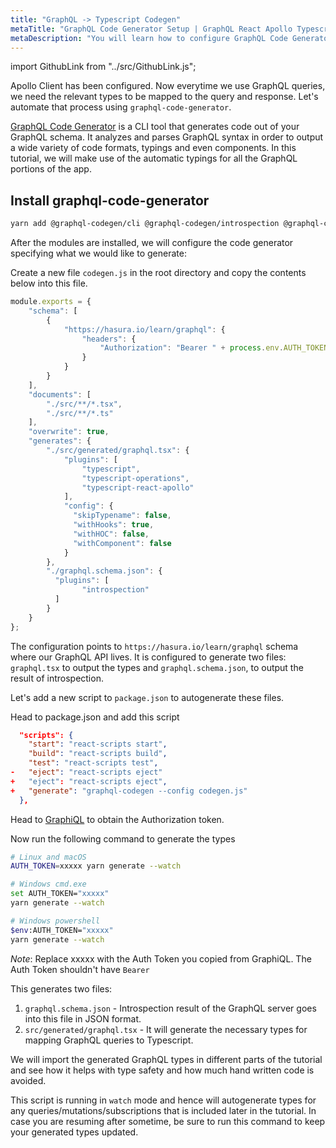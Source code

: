 ```yaml
---
title: "GraphQL -> Typescript Codegen"
metaTitle: "GraphQL Code Generator Setup | GraphQL React Apollo Typescript Tutorial"
metaDescription: "You will learn how to configure GraphQL Code Generator to auto generate types for all the GraphQL queries, mutations and subscriptions"
---
```


import GithubLink from "../src/GithubLink.js";

Apollo Client has been configured. Now everytime we use GraphQL queries, we need the relevant types to be mapped to the query and response. Let's automate that process using `graphql-code-generator`.

[GraphQL Code Generator](https://github.com/dotansimha/graphql-code-generator) is a CLI tool that generates code out of your GraphQL schema. 
It analyzes and parses GraphQL syntax in order to output a wide variety of code formats, typings and even components. In this tutorial, we will make use of the automatic typings for all the GraphQL portions of the app.

## Install graphql-code-generator

```bash
yarn add @graphql-codegen/cli @graphql-codegen/introspection @graphql-codegen/typescript @graphql-codegen/typescript-operations @graphql-codegen/typescript-react-apollo
```

After the modules are installed, we will configure the code generator specifying what we would like to generate: 

Create a new file `codegen.js` in the root directory and copy the contents below into this file.

<GithubLink link="https://github.com/hasura/learn-graphql/blob/master/tutorials/frontend/typescript-react-apollo/app-final/codegen.js" text="codegen.js" />

```javascript
module.exports = {
    "schema": [
        {
            "https://hasura.io/learn/graphql": {
                "headers": {
                    "Authorization": "Bearer " + process.env.AUTH_TOKEN
                }
            }
        }
    ],
    "documents": [
        "./src/**/*.tsx",
        "./src/**/*.ts"
    ],
    "overwrite": true,
    "generates": {
        "./src/generated/graphql.tsx": {
            "plugins": [
                "typescript",
                "typescript-operations",
                "typescript-react-apollo"
            ],
            "config": {
              "skipTypename": false,
              "withHooks": true,
              "withHOC": false,
              "withComponent": false
            }
        },
        "./graphql.schema.json": {
          "plugins": [
                "introspection"
          ]
        }
    }
};
```

The configuration points to `https://hasura.io/learn/graphql` schema where our GraphQL API lives. It is configured to generate two files: `graphql.tsx` to output the types and `graphql.schema.json`, to output the result of introspection.

Let's add a new script to `package.json` to autogenerate these files.

Head to package.json and add this script

```json
  "scripts": {
    "start": "react-scripts start",
    "build": "react-scripts build",
    "test": "react-scripts test",
-   "eject": "react-scripts eject"
+   "eject": "react-scripts eject",
+   "generate": "graphql-codegen --config codegen.js"
  },
```

Head to [GraphiQL](https://hasura.io/learn/graphql/graphiql) to obtain the Authorization token. 

Now run the following command to generate the types

```bash
# Linux and macOS
AUTH_TOKEN=xxxxx yarn generate --watch

# Windows cmd.exe
set AUTH_TOKEN="xxxxx"
yarn generate --watch

# Windows powershell
$env:AUTH_TOKEN="xxxxx"
yarn generate --watch
```

*Note*: Replace xxxxx with the Auth Token you copied from GraphiQL. The Auth Token shouldn't have `Bearer`

This generates two files:

1. `graphql.schema.json` - Introspection result of the GraphQL server goes into this file in JSON format.
2. `src/generated/graphql.tsx` - It will generate the necessary types for mapping GraphQL queries to Typescript.

We will import the generated GraphQL types in different parts of the tutorial and see how it helps with type safety and how much hand written code is avoided.

This script is running in `watch` mode and hence will autogenerate types for any queries/mutations/subscriptions that is included later in the tutorial. In case you are resuming after sometime, be sure to run this command to keep your generated types updated.


